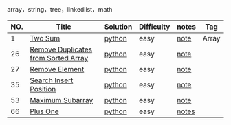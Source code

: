 array，string，tree，linkedlist，math


|NO. |Title |Solution |Difficulty|notes|Tag|
|---|---|---|---|---|---|
|1| [Two Sum](https://leetcode.com/problems/two-sum/description/)|[python](https://github.com/ZimingY/personal-learning/blob/master/leetcode/problem/1%20two%20sum/solution.py) |easy |[note](https://github.com/ZimingY/personal-learning/blob/master/leetcode/problem/1%20two%20sum/notes.md)|Array|
|26|[Remove Duplicates from Sorted Array](https://leetcode.com/problems/remove-duplicates-from-sorted-array/description/)|[python](https://github.com/ZimingY/personal-learning/blob/master/leetcode/problem/26%20Remove%20Duplicates%20from%20Sorted%20Array/solution.py)|easy|[note](https://github.com/ZimingY/personal-learning/blob/master/leetcode/problem/26%20Remove%20Duplicates%20from%20Sorted%20Array/notes.md)|
|27|[Remove Element](https://leetcode.com/problems/remove-element/description/)|[python](https://github.com/ZimingY/personal-learning/blob/master/leetcode/problem/27%20Remove%20Element/solution.py)|easy|[note](https://github.com/ZimingY/personal-learning/blob/master/leetcode/problem/27%20Remove%20Element/note.md)||
|35|[Search Insert Position](https://leetcode.com/problems/search-insert-position/)|[python](https://github.com/ZimingY/personal-learning/blob/master/leetcode/problem/35%20Search%20Insert%20Position/solution.py)|easy|[note](https://github.com/ZimingY/personal-learning/blob/master/leetcode/problem/35%20Search%20Insert%20Position/notes.md)||
|53|[Maximum Subarray](https://leetcode.com/problems/maximum-subarray/description/)|[python](https://github.com/ZimingY/personal-learning/blob/master/leetcode/problem/53%20Maximum%20Subarray/solution.py)|easy|[note](https://github.com/ZimingY/personal-learning/blob/master/leetcode/problem/53%20Maximum%20Subarray/note.md)||
|66|[Plus One](https://leetcode.com/problems/plus-one)|[python]()|easy|[notes]()|
